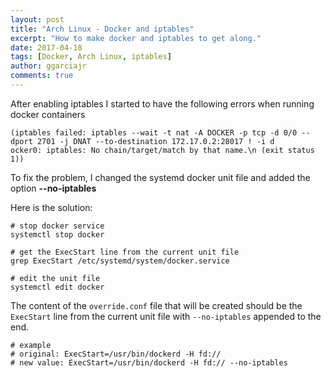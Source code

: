 ```yaml
---
layout: post
title: "Arch Linux - Docker and iptables"
excerpt: "How to make docker and iptables to get along."
date: 2017-04-18
tags: [Docker, Arch Linux, iptables]
author: ggarciajr
comments: true
---
```


After enabling iptables I started to have the following errors when running docker containers

```shell
(iptables failed: iptables --wait -t nat -A DOCKER -p tcp -d 0/0 --dport 2701 -j DNAT --to-destination 172.17.0.2:28017 ! -i d
ocker0: iptables: No chain/target/match by that name.\n (exit status 1))
```

To fix the problem, I changed the systemd docker unit file and added the option **--no-iptables**

Here is the solution:

```shell
# stop docker service
systemctl stop docker

# get the ExecStart line from the current unit file
grep ExecStart /etc/systemd/system/docker.service

# edit the unit file
systemctl edit docker
```

The content of the `override.conf` file that will be created should be the `ExecStart` line from the current unit file with `--no-iptables` appended to the end.

```shell
# example
# original: ExecStart=/usr/bin/dockerd -H fd://
# new value: ExecStart=/usr/bin/dockerd -H fd:// --no-iptables
```
